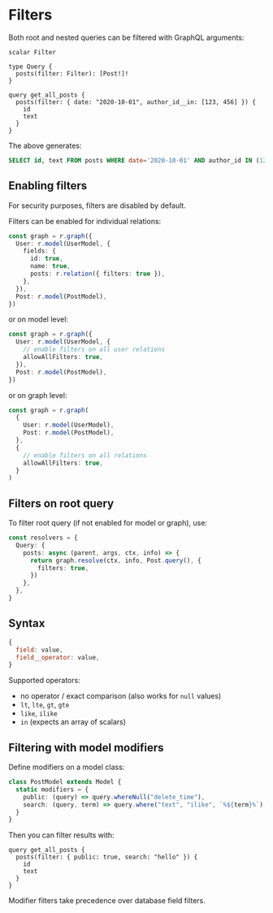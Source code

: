 # Filters

Both root and nested queries can be filtered with GraphQL arguments:

```gql
scalar Filter

type Query {
  posts(filter: Filter): [Post!]!
}

query get_all_posts {
  posts(filter: { date: "2020-10-01", author_id__in: [123, 456] }) {
    id
    text
  }
}
```

The above generates:

```sql
SELECT id, text FROM posts WHERE date='2020-10-01' AND author_id IN (123, 456)
```

## Enabling filters

For security purposes, filters are disabled by default.

Filters can be enabled for individual relations:

```ts
const graph = r.graph({
  User: r.model(UserModel, {
    fields: {
      id: true,
      name: true,
      posts: r.relation({ filters: true }),
    },
  }),
  Post: r.model(PostModel),
})
```

or on model level:

```ts
const graph = r.graph({
  User: r.model(UserModel, {
    // enable filters on all user relations
    allowAllFilters: true,
  }),
  Post: r.model(PostModel),
})
```

or on graph level:

```ts
const graph = r.graph(
  {
    User: r.model(UserModel),
    Post: r.model(PostModel),
  },
  {
    // enable filters on all relations
    allowAllFilters: true,
  }
)
```

## Filters on root query

To filter root query (if not enabled for model or graph), use:

```ts
const resolvers = {
  Query: {
    posts: async (parent, args, ctx, info) => {
      return graph.resolve(ctx, info, Post.query(), {
        filters: true,
      })
    },
  },
}
```

## Syntax

```js
{
  field: value,
  field__operator: value,
}
```

Supported operators:

- no operator / exact comparison (also works for `null` values)
- `lt`, `lte`, `gt`, `gte`
- `like`, `ilike`
- `in` (expects an array of scalars)

## Filtering with model modifiers

Define modifiers on a model class:

```ts
class PostModel extends Model {
  static modifiers = {
    public: (query) => query.whereNull("delete_time"),
    search: (query, term) => query.where("text", "ilike", `%${term}%`),
  }
}
```

Then you can filter results with:

```gql
query get_all_posts {
  posts(filter: { public: true, search: "hello" }) {
    id
    text
  }
}
```

Modifier filters take precedence over database field filters.

